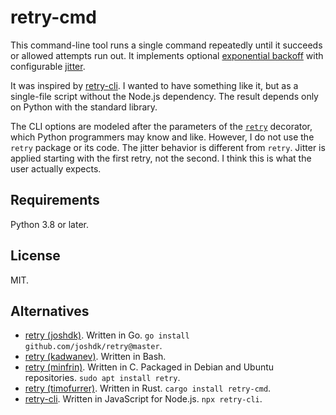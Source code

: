 # retry-cmd

This command-line tool runs a single command repeatedly until it succeeds or allowed attempts run out. It implements optional [exponential backoff](https://en.wikipedia.org/wiki/Exponential_backoff) with configurable [jitter](https://en.wikipedia.org/wiki/Thundering_herd_problem#Mitigation).

It was inspired by [retry-cli](https://github.com/tirsen/retry-cli). I wanted to have something like it, but as a single-file script without the Node.js dependency. The result depends only on Python with the standard library.

The CLI options are modeled after the parameters of the [`retry`](https://github.com/invl/retry) decorator, which Python programmers may know and like. However, I do not use the `retry` package or its code. The jitter behavior is different from `retry`. Jitter is applied starting with the first retry, not the second. I think this is what the user actually expects.

## Requirements

Python 3.8 or later.

## License

MIT.

## Alternatives

* [retry (joshdk)](https://github.com/joshdk/retry). Written in Go. `go install github.com/joshdk/retry@master`.
* [retry (kadwanev)](https://github.com/kadwanev/retry). Written in Bash.
* [retry (minfrin)](https://github.com/minfrin/retry). Written in C. Packaged in Debian and Ubuntu repositories. `sudo apt install retry`.
* [retry (timofurrer)](https://github.com/timofurrer/retry-cmd). Written in Rust. `cargo install retry-cmd`.
* [retry-cli](https://github.com/tirsen/retry-cli). Written in JavaScript for Node.js. `npx retry-cli`.
